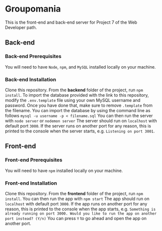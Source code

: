 # Groupomania

This is the front-end and back-end server for Project 7 of the Web Developer path.

## Back-end

### Back-end Prerequisites ###

You will need to have `Node`, `npm`, and `MySQL` installed locally on your machine.

### Back-end Installation ###

Clone this repository. From the **backend** folder of the project, run `npm install`.
To import the database provided with the link to this repository, modify the `.env.template` file using your own MySQL username and password.
Once you have done that, make sure to remove `.template` from the filename.
You can import the database by using the command line as follows `mysql -u username -p < filename.sql`
You can then run the server with `node server` or `nodemon server`
The server should run on `localhost` with default port `3000`. 
If the server runs on another port for any reason, this is printed to the console when the server starts, e.g. `Listening on port 3001`.

## Front-end

###  Front-end Prerequisites ###

You will need to have `npm` installed locally on your machine.

###  Front-end Installation ###

Clone this repository. From the **frontend** folder of the project, run `npm install`. 
You can then run the app with `npm start`
The app should run on `localhost` with default port `3000`. If the app runs on another port for any reason, this is printed to the console when the app starts, e.g. `Something is already running on port 3000. Would you like to run the app on another port instead? (Y/n)` You can press `Y` to go ahead and open the app on another port.
